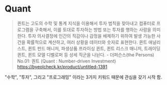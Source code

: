 # Quant
> 퀸트는 고도의 수학 및 통계 지식을 이용해서 투자 법칙을 찾아내고 컴퓨터로 프로그램을 구축해서, 이를 토대로 투자하는 방법 또는 투자를 행하는 사람을 의미한다. 투자 의사결정에 인간의 직감이나 감정을 배제하기 위하여 발생 가능한 사건을 확률적으로 계산하고, 여러 상황을 데이터와 숫자로 표현한다. 퀸트 애널리스트, 퀸트 펀드 매니저, 파생상품 프라이싱 퀸트, 퀸트 리스크 매니저, 트레이딩 퀸트, 퀸트 모델 디벨로퍼 등 상세 직군을 나뉜다. - 더퍼슨스(the Persons) No.01: 퀀트 (Quant : Number-driven Investment) https://byeolcheck.kr/product/untitled-1391

"수학", "투자", 그리고 "프로그래밍" 이라는 3가지 키워드 때문에 관심을 갖기 시작 함. 
